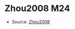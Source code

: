 <a name="material" />

# Zhou2008 M24
<script type="application/ld+json">
  {
    "@context": "https://schema.org/",
    "@type": "ChemicalSubstance",
    "http://purl.org/dc/terms/conformsTo":
      {
        "@type": "CreativeWork",
        "@id": "https://bioschemas.org/profiles/ChemicalSubstance/0.4-RELEASE/"
      },
    "@id": "https://egonw.github.io/nanowiki/nanowiki236.html#material",
    "name": "Zhou2008 M24",
    "sameAs": "http://127.0.0.1/mediawiki/index.php/Special:URIResolver/Zhou2008_M24"
  }
</script>


* Source: [Zhou2008](Zhou2008.md)

